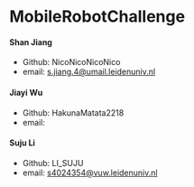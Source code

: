 # MobileRobotChallenge
#### Shan Jiang
- Github: NicoNicoNicoNico
- email: s.jiang.4@umail.leidenuniv.nl
#### Jiayi Wu
- Github: HakunaMatata2218
- email: 
#### Suju Li
- Github: LI_SUJU
- email: s4024354@vuw.leidenuniv.nl